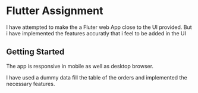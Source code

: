 # Flutter Assignment

I have attempted to make the a Fluter web App close to the UI provided. But i have implemented the features accuratly that i feel to be added in the UI 

## Getting Started

The app is responsive in mobile as well as desktop browser. 

I have used a dummy data fill the table of the orders and implemented the necessary features.

